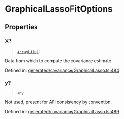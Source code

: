 # GraphicalLassoFitOptions

## Properties

### X?

> [`ArrayLike`](../types/ArrayLike.md)[]

Data from which to compute the covariance estimate.

Defined in:  [generated/covariance/GraphicalLasso.ts:484](https://github.com/transitive-bullshit/scikit-learn-ts/blob/b59c1ff/packages/sklearn/src/generated/covariance/GraphicalLasso.ts#L484)

### y?

> `any`

Not used, present for API consistency by convention.

Defined in:  [generated/covariance/GraphicalLasso.ts:489](https://github.com/transitive-bullshit/scikit-learn-ts/blob/b59c1ff/packages/sklearn/src/generated/covariance/GraphicalLasso.ts#L489)
